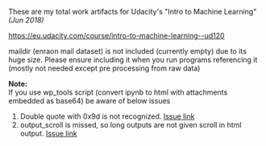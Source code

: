 These are my total work artifacts for Udacity's "Intro to Machine Learning" _(Jun 2018)_

https://eu.udacity.com/course/intro-to-machine-learning--ud120

maildir (enraon mail dataset) is not included (currently empty) due to its huge size. Please ensure including it when you run programs referencing it (mostly not needed except pre processing from raw data)

**Note:**  
If you use wp_tools script (convert ipynb to html with attachments embedded as base64) be aware of below issues
1. Double quote with 0x9d is not recognized. [Issue link](https://github.com/ipython/ipython/issues/11222)
2. output_scroll is missed, so long outputs are not given scroll in html output. [Issue link](https://github.com/jupyter/help/issues/391)